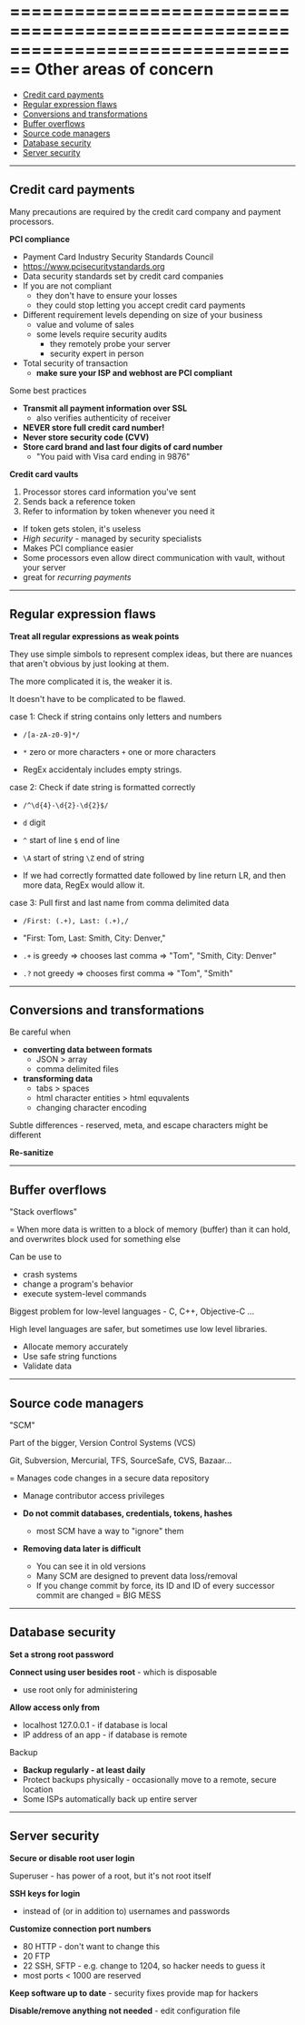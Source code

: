 ================================================================================
Other areas of concern
================================================================================

* [Credit card payments](#credit-card-payments)
* [Regular expression flaws](#regular-expression-flaws)
* [Conversions and transformations](#conversions-and-transformations)
* [Buffer overflows](#buffer-overflows)
* [Source code managers](#source-code-managers)
* [Database security](#database-security)
* [Server security](#server-security)

--------------------------------------------------------------------------------
Credit card payments
--------------------------------------------------------------------------------

Many precautions are required by the credit card company and payment processors.

**PCI compliance**
  * Payment Card Industry Security Standards Council
  * https://www.pcisecuritystandards.org
  * Data security standards set by credit card companies
  * If you are not compliant
    * they don't have to ensure your losses
    * they could stop letting you accept credit card payments
  * Different requirement levels depending on size of your business
    * value and volume of sales
    * some levels require security audits
      * they remotely probe your server
      * security expert in person 
  * Total security of transaction
    * **make sure your ISP and webhost are PCI compliant**

Some best practices
  * **Transmit all payment information over SSL**
    * also verifies authenticity of receiver
  * **NEVER store full credit card number!**
  * **Never store security code (CVV)**  
  * **Store card brand and last four digits of card number**
    * "You paid with Visa card ending in 9876"

**Credit card vaults**
  1. Processor stores card information you've sent 
  2. Sends back a reference token
  3. Refer to information by token whenever you need it  
  * If token gets stolen, it's useless
  * *High security* - managed by security specialists
  * Makes PCI compliance easier
  * Some processors even allow direct communication with vault, without 
    your server
  * great for *recurring payments* 

--------------------------------------------------------------------------------
Regular expression flaws
--------------------------------------------------------------------------------

**Treat all regular expressions as weak points**

They use simple simbols to represent complex ideas, but there are nuances that 
aren't obvious by just looking at them.

The more complicated it is, the weaker it is.

It doesn't have to be complicated to be flawed.

case 1: Check if string contains only letters and numbers

  * `/[a-zA-z0-9]*/`

  * `*` zero or more characters `+` one or more characters

  * RegEx accidentaly includes empty strings.

case 2: Check if date string is formatted correctly

  * `/^\d{4}-\d{2}-\d{2}$/`

  * `d` digit

  * `^` start of line `$` end of line

  * `\A` start of string `\Z` end of string

  * If we had correctly formatted date followed by line return LR, and then more
    data, RegEx would allow it.

case 3: Pull first and last name from comma delimited data

  * `/First: (.+), Last: (.+),/`

  * "First: Tom, Last: Smith, City: Denver,"

  * `.+` is greedy  =>  chooses last comma  => "Tom", "Smith, City: Denver" 

  * `.?` not greedy =>  chooses first comma => "Tom", "Smith"

--------------------------------------------------------------------------------
Conversions and transformations
--------------------------------------------------------------------------------

Be careful when 
  * **converting data between formats**
    * JSON > array
    * comma delimited files
  * **transforming data** 
    * tabs > spaces
    * html character entities > html equvalents
    * changing character encoding

Subtle differences - reserved, meta, and escape characters might be different

**Re-sanitize**

--------------------------------------------------------------------------------
Buffer overflows
--------------------------------------------------------------------------------

"Stack overflows"

= When more data is written to a block of memory (buffer) than it can hold,
  and overwrites block used for something else

Can be use to
  * crash systems
  * change a program's behavior
  * execute system-level commands

Biggest problem for low-level languages - C, C++, Objective-C ...

High level languages are safer, but sometimes use low level libraries.

* Allocate memory accurately
* Use safe string functions
* Validate data

--------------------------------------------------------------------------------
Source code managers
--------------------------------------------------------------------------------

"SCM"

Part of the bigger, Version Control Systems (VCS)

Git, Subversion, Mercurial, TFS, SourceSafe, CVS, Bazaar...

= Manages code changes in a secure data repository

* Manage contributor access privileges

* **Do not commit databases, credentials, tokens, hashes**
    * most SCM have a way to "ignore" them

* **Removing data later is difficult**
    * You can see it in old versions
    * Many SCM are designed to prevent data loss/removal
    * If you change commit by force, its ID and ID of every 
      successor commit are changed = BIG MESS

--------------------------------------------------------------------------------
Database security
--------------------------------------------------------------------------------

**Set a strong root password**

**Connect using user besides root** - which is disposable
  * use root only for administering

**Allow access only from**
  * localhost 127.0.0.1  - if database is local
  * IP address of an app - if database is remote

Backup
  * **Backup regularly - at least daily**
  * Protect backups physically - occasionally move to a remote, secure location
  * Some ISPs automatically back up entire server
 
--------------------------------------------------------------------------------
Server security
--------------------------------------------------------------------------------

**Secure or disable root user login**

Superuser - has power of a root, but it's not root itself

**SSH keys for login**
  * instead of (or in addition to) usernames and passwords

**Customize connection port numbers**
  * 80 HTTP - don't want to change this
  * 20 FTP
  * 22 SSH, SFTP - e.g. change to 1204, so hacker needs to guess it
  * most ports < 1000 are reserved

**Keep software up to date** - security fixes provide map for hackers

**Disable/remove anything not needed** - edit configuration file